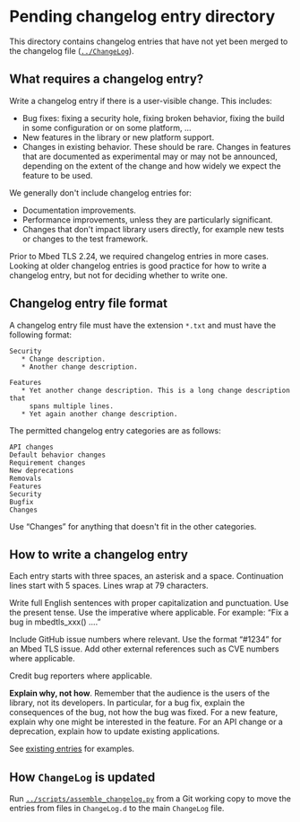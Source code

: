 # Pending changelog entry directory

This directory contains changelog entries that have not yet been merged
to the changelog file ([`../ChangeLog`](../ChangeLog)).

## What requires a changelog entry?

Write a changelog entry if there is a user-visible change. This includes:

* Bug fixes: fixing a security hole, fixing broken behavior, fixing
  the build in some configuration or on some platform, ...
* New features in the library or new platform support.
* Changes in existing behavior. These should be rare. Changes in features
  that are documented as experimental may or may not be announced, depending
  on the extent of the change and how widely we expect the feature to be used.

We generally don't include changelog entries for:

* Documentation improvements.
* Performance improvements, unless they are particularly significant.
* Changes that don't impact library users directly, for example new tests or
  changes to the test framework.

Prior to Mbed TLS 2.24, we required changelog entries in more cases.
Looking at older changelog entries is good practice for how to write a
changelog entry, but not for deciding whether to write one.

## Changelog entry file format

A changelog entry file must have the extension `*.txt` and must have the
following format:

~~~~~~~~~~~~~~~~~~~~~~~~~~~~~~~~~~~~~~~~~~~~~~~~~~~~~~~~~~~~~~~~
Security
   * Change description.
   * Another change description.

Features
   * Yet another change description. This is a long change description that
     spans multiple lines.
   * Yet again another change description.

~~~~~~~~~~~~~~~~~~~~~~~~~~~~~~~~~~~~~~~~~~~~~~~~~~~~~~~~~~~~~~~~

The permitted changelog entry categories are as follows:
<!-- Keep this synchronized with STANDARD_CATEGORIES in assemble_changelog.py! -->

    API changes
    Default behavior changes
    Requirement changes
    New deprecations
    Removals
    Features
    Security
    Bugfix
    Changes

Use “Changes” for anything that doesn't fit in the other categories.

## How to write a changelog entry

Each entry starts with three spaces, an asterisk and a space. Continuation
lines start with 5 spaces. Lines wrap at 79 characters.

Write full English sentences with proper capitalization and punctuation. Use
the present tense. Use the imperative where applicable. For example: “Fix a
bug in mbedtls_xxx() ….”

Include GitHub issue numbers where relevant. Use the format “#1234” for an
Mbed TLS issue. Add other external references such as CVE numbers where
applicable.

Credit bug reporters where applicable.

**Explain why, not how**. Remember that the audience is the users of the
library, not its developers. In particular, for a bug fix, explain the
consequences of the bug, not how the bug was fixed. For a new feature, explain
why one might be interested in the feature. For an API change or a deprecation,
explain how to update existing applications.

See [existing entries](../ChangeLog) for examples.

## How `ChangeLog` is updated

Run [`../scripts/assemble_changelog.py`](../scripts/assemble_changelog.py)
from a Git working copy
to move the entries from files in `ChangeLog.d` to the main `ChangeLog` file.
